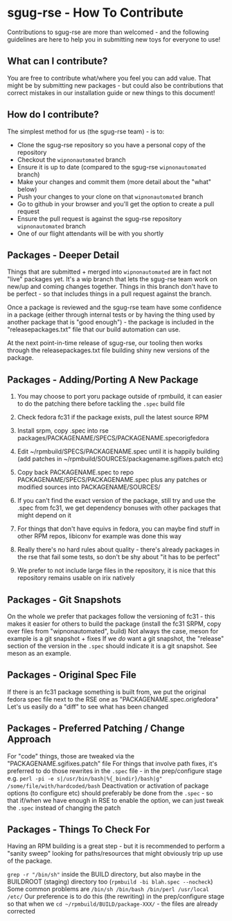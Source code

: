 # sgug-rse - How To Contribute

Contributions to sgug-rse are more than welcomed - and the following guidelines are here to help you in submitting new toys for everyone to use!

## What can I contribute?

You are free to contribute what/where you feel you can add value. That might be by submitting new packages - but could also be contributions that correct mistakes in our installation guide or new things to this document!

## How do I contribute?

The simplest method for us (the sgug-rse team) - is to:

* Clone the sgug-rse repository so you have a personal copy of the repository
* Checkout the `wipnonautomated` branch
* Ensure it is up to date (compared to the sgug-rse `wipnonautomated` branch)
* Make your changes and commit them (more detail about the "what" below)
* Push your changes to your clone on that `wipnonautomated` branch
* Go to github in your browser and you'll get the option to create a pull request
* Ensure the pull request is against the sgug-rse repository `wipnonautomated` branch
* One of our flight attendants will be with you shortly

## Packages - Deeper Detail

Things that are submitted + merged into `wipnonautomated` are in fact not "live" packages yet. It's a wip branch that lets the sgug-rse team work on new/up and coming changes together. Things in this branch don't have to be perfect - so that includes things in a pull request against the branch.

Once a package is reviewed and the sgug-rse team have some confidence in a package (either through internal tests or by having the thing used by another package that is "good enough") - the package is included in the "releasepackages.txt" file that our build automation can use.

At the next point-in-time release of sgug-rse, our tooling then works through the releasepackages.txt file building shiny new versions of the package.

## Packages - Adding/Porting A New Package

1) You may choose to port yoru package outside of rpmbuild, it can easier to do the patching there before tackling the `.spec` build file

2) Check fedora fc31 if the package exists, pull the latest source RPM

3) Install srpm, copy .spec into rse packages/PACKAGENAME/SPECS/PACKAGENAME.specorigfedora

4) Edit ~/rpmbuild/SPECS/PACKAGENAME.spec until it is happily building (add patches in ~/rpmbuild/SOURCES/packagename.sgifixes.patch etc)

5) Copy back PACKAGENAME.spec to repo PACKAGENAME/SPECS/PACKAGENAME.spec plus any patches or modified sources into PACKAGENAME/SOURCES/

6) If you can't find the exact version of the package, still try and use the .spec from fc31, we get dependency bonuses with other packages that might depend on it

7) For things that don't have equivs in fedora, you can maybe find stuff in other RPM repos, libiconv for example was done this way

8) Really there's no hard rules about quality - there's already packages in the rse that fail some tests, so don't be shy about "it has to be perfect"

9) We prefer to not include large files in the repository, it is nice that this repository remains usable on irix natively

## Packages - Git Snapshots

 On the whole we prefer that packages follow the versioning of fc31 - this makes it easier for others to build the package (install the fc31 SRPM, copy over files from "wipnonautomated", build)
 Not always the case, meson for example is a git snapshot + fixes
 If we _do_ want a git snapshot, the "release" section of the version in the `.spec` should indicate it is a git snapshot. See meson as an example.

## Packages - Original Spec File

 If there is an fc31 package something is built from, we put the original fedora spec file next to the RSE one as "PACKAGENAME.spec.origfedora"
 Let's us easily do a "diff" to see what has been changed

## Packages - Preferred Patching / Change Approach

 For "code" things, those are tweaked via the "PACKAGENAME.sgifixes.patch" file
 For things that involve path fixes, it's preferred to do those rewrites in the `.spec` file - in the prep/configure stage
e.g. `perl -pi -e s|/usr/bin/bash|%{_bindir}/bash|g" /some/file/with/hardcoded/bash`
 Deactivation or activation of package options (to configure etc) should preferably be done from the `.spec` - so that if/when we have enough in RSE to enable the option, we can just tweak the `.spec` instead of changing the patch

## Packages - Things To Check For

Having an RPM building is a great step - but it is recommended to perform a "sanity sweep" looking for paths/resources that might obviously trip up use of the package.

 `grep -r "/bin/sh"` inside the BUILD directory, but also maybe in the BUILDROOT (staging) directory too (`rpmbuild -bi blah.spec --nocheck`)
 Some common problems are `/bin/sh /bin/bash /bin/perl /usr/local /etc/`
 Our preference is to do this (the rewriting) in the prep/configure stage so that when we `cd ~/rpmbuild/BUILD/package-XXX/` - the files are already corrected

